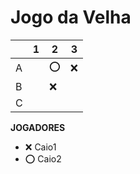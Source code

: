 # Jogo da Velha

|   | 1 | 2 | 3 |
|---|---|---|---|
| A |   | ⭕|❌ |
| B |   | ❌ |  |
| C |   |   |   |

**JOGADORES**

- ❌ Caio1
- ⭕ Caio2